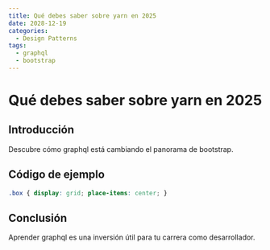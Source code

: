 ```yaml
---
title: Qué debes saber sobre yarn en 2025
date: 2028-12-19
categories:
  - Design Patterns
tags:
  - graphql
  - bootstrap
---
```


# Qué debes saber sobre yarn en 2025

## Introducción

Descubre cómo graphql está cambiando el panorama de bootstrap.

## Código de ejemplo

```css
.box { display: grid; place-items: center; }
```

## Conclusión

Aprender graphql es una inversión útil para tu carrera como desarrollador.